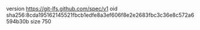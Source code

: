 version https://git-lfs.github.com/spec/v1
oid sha256:8cda195162145521fbcb1edfe8a3ef606f8e2e2683fbc3c36e8c572a6594b30b
size 750
